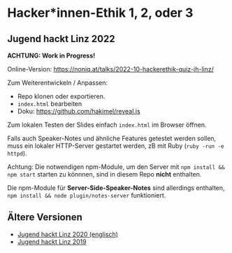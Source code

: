 # Hacker*innen-Ethik 1, 2, oder 3

## Jugend hackt Linz 2022

**ACHTUNG: Work in Progress!**

Online-Version: https://noniq.at/talks/2022-10-hackerethik-quiz-jh-linz/

Zum Weiterentwickeln / Anpassen:

 * Repo klonen oder exportieren.
 * `index.html` bearbeiten
 * Doku: https://github.com/hakimel/reveal.js

Zum lokalen Testen der Slides einfach `index.html` im Browser öffnen.

Falls auch Speaker-Notes und ähnliche Features getestet werden sollen, muss ein lokaler HTTP-Server gestartet werden, zB mit Ruby (`ruby -run -e httpd`).

Achtung: Die notwendigen npm-Module, um den Server mit `npm install && npm start` starten zu könnnen, sind in diesem Repo **nicht** enthalten.

Die npm-Module für **Server-Side-Speaker-Notes** sind allerdings enthalten, `npm install && node plugin/notes-server` funktioniert.

## Ältere Versionen

  * <a href="https://github.com/Jugendhackt/hackerethik-quiz-linz-2019/tree/jh-at-2020">Jugend hackt Linz 2020 (englisch)</a>
  * <a href="https://github.com/Jugendhackt/hackerethik-quiz-linz-2019/tree/jh-at-2019">Jugend hackt Linz 2019</a>
